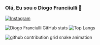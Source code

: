 ### Olá, Eu sou o Diogo Franciiulli 👋

[![Instagram](https://img.shields.io/badge/Instagram-E4405F?style=for-the-badge&logo=instagram&logoColor=white)](https://www.instagram.com/_diogo_franciulli/)

![Diogo Franciulli GitHub stats](https://github-readme-stats.vercel.app/api?username=Diogofranciulli&show_icons=true&theme=dark)
![Top Langs](https://github-readme-stats.vercel.app/api/top-langs/?username=Diogofranciulli&layout=compact)



<picture>
  <source media="(prefers-color-scheme: dark)" srcset="https://raw.githubusercontent.com/Diogofranciulli/Diogofranciulli/output/github-contribution-grid-snake-dark.svg">
  <source media="(prefers-color-scheme: light)" srcset="https://raw.githubusercontent.com/Diogofranciulli/Diogofranciulli/output/github-contribution-grid-snake.svg">
  <img alt="github contribution grid snake animation" src="https://raw.githubusercontent.com/Diogofranciulli/Diogofranciulli/output/github-contribution-grid-snake.svg">
</picture>
